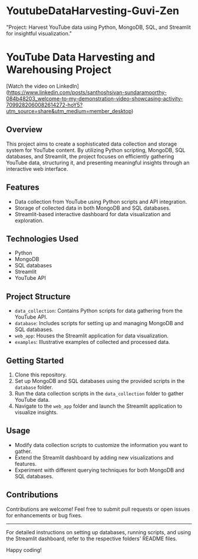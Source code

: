 # YoutubeDataHarvesting-Guvi-Zen
"Project: Harvest YouTube data using Python, MongoDB, SQL, and Streamlit for insightful visualization."

# YouTube Data Harvesting and Warehousing Project

[Watch the video on LinkedIn] (https://www.linkedin.com/posts/santhoshsivan-sundaramoorthy-084b48203_welcome-to-my-demonstration-video-showcasing-activity-7099282060082614272-hoY5?utm_source=share&utm_medium=member_desktop)

## Overview
This project aims to create a sophisticated data collection and storage system for YouTube content. By utilizing Python scripting, MongoDB, SQL databases, and Streamlit, the project focuses on efficiently gathering YouTube data, structuring it, and presenting meaningful insights through an interactive web interface.

## Features
- Data collection from YouTube using Python scripts and API integration.
- Storage of collected data in both MongoDB and SQL databases.
- Streamlit-based interactive dashboard for data visualization and exploration.

## Technologies Used
- Python
- MongoDB
- SQL databases
- Streamlit
- YouTube API

## Project Structure
- `data_collection`: Contains Python scripts for data gathering from the YouTube API.
- `database`: Includes scripts for setting up and managing MongoDB and SQL databases.
- `web_app`: Houses the Streamlit application for data visualization.
- `examples`: Illustrative examples of collected and processed data.

## Getting Started
1. Clone this repository.
2. Set up MongoDB and SQL databases using the provided scripts in the `database` folder.
3. Run the data collection scripts in the `data_collection` folder to gather YouTube data.
4. Navigate to the `web_app` folder and launch the Streamlit application to visualize insights.

## Usage
- Modify data collection scripts to customize the information you want to gather.
- Extend the Streamlit dashboard by adding new visualizations and features.
- Experiment with different querying techniques for both MongoDB and SQL databases.

## Contributions
Contributions are welcome! Feel free to submit pull requests or open issues for enhancements or bug fixes.


---

For detailed instructions on setting up databases, running scripts, and using the Streamlit dashboard, refer to the respective folders' README files.

Happy coding!
